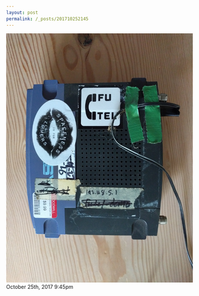 ```yaml
---
layout: post
permalink: /_posts/201710252145
---
```


<img src="/images/blog/166804141719.jpg"/>

<div id="footer">
<span id="timestamp"> October 25th, 2017 9:45pm </span>
</div>
